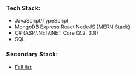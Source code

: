 ### Tech Stack:
- JavaScript/TypeScript
- MongoDB Express React NodeJS (MERN Stack)
- C# (ASP/.NET/.NET Core (2.2, 3.1))
- SQL

### Secondary Stack:
- <a href="https://github.com/RajKadir/RajKadir/blob/master/SecondaryStack.md">Full list</a>

<br />
